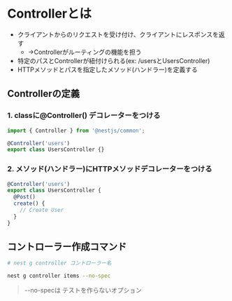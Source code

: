 # Controllerとは

- クライアントからのリクエストを受け付け、クライアントにレスポンスを返す
  - →Controllerがルーティングの機能を担う
- 特定のパスとControllerが紐付けられる(ex: /usersとUsersController)
- HTTPメソッドとパスを指定したメソッド(ハンドラー)を定義する

## Controllerの定義

### 1. classに@Controller() デコレーターをつける

```typescript
import { Controller } from '@nestjs/common';

@Controller('users')
export class UsersController {}
```

### 2. メソッド(ハンドラー)にHTTPメソッドデコレーターをつける

```typescript
@Controller('users')
export class UsersController {
  @Post()
  create() {
    // Create User
  }
}
```

## コントローラー作成コマンド
```bash
# nest g controller コントローラー名

nest g controller items --no-spec
```
> --no-specは テストを作らないオプション